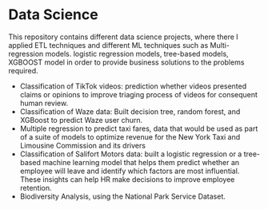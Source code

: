 # Data Science

This repository contains different data science projects, where there I applied ETL techniques and different ML techniques such as Multi-regression models. logistic regression models, tree-based models, XGBOOST model in order to provide business solutions to the problems required. 

* Classification of TikTok videos: prediction whether videos presented claims or opinions to improve triaging process of videos for consequent human review. 
* Classification of Waze data: Built decision tree, random forest, and XGBoost to predict Waze user churn.
* Multiple regression to predict taxi fares, data that would be used as part of a suite of models to optimize revenue for the New York Taxi and Limousine Commission and its drivers
* Classification of Salifort Motors data: built a logistic regression or a tree-based machine learning model that helps them predict whether an employee will leave and identify which factors are most influential. These insights can help HR make decisions to improve employee retention.
* Biodiversity Analysis, using the National Park Service Dataset.
